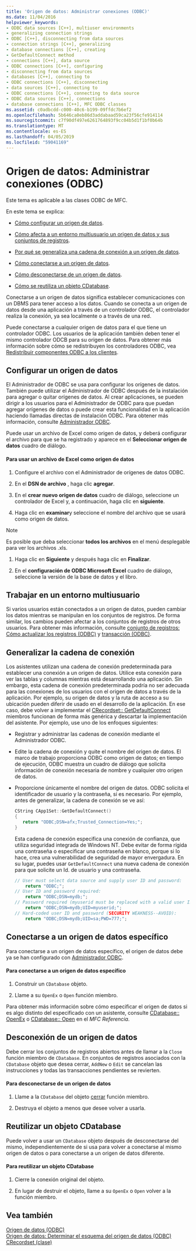 ```yaml
---
title: 'Origen de datos: Administrar conexiones (ODBC)'
ms.date: 11/04/2016
helpviewer_keywords:
- ODBC data sources [C++], multiuser environments
- generalizing connection strings
- ODBC [C++], disconnecting from data sources
- connection strings [C++], generalizing
- database connections [C++], creating
- GetDefaultConnect method
- connections [C++], data source
- ODBC connections [C++], configuring
- disconnecting from data sources
- databases [C++], connecting to
- ODBC connections [C++], disconnecting
- data sources [C++], connecting to
- ODBC connections [C++], connecting to data source
- ODBC data sources [C++], connections
- database connections [C++], MFC ODBC classes
ms.assetid: c0adbcdd-c000-40c6-b199-09ffdc7b6ef2
ms.openlocfilehash: 5b646ca0eb86d3addabaad59ca23f56cfe914114
ms.sourcegitcommit: c7f90df497e6261764893f9cc04b5d1f1bf0b64b
ms.translationtype: MT
ms.contentlocale: es-ES
ms.lasthandoff: 04/05/2019
ms.locfileid: "59041169"
---
```

# <a name="data-source-managing-connections-odbc"></a>Origen de datos: Administrar conexiones (ODBC)

Este tema es aplicable a las clases ODBC de MFC.

En este tema se explica:

- [Cómo configurar un origen de datos](#_core_configuring_a_data_source).

- [Cómo afecta a un entorno multiusuario un origen de datos y sus conjuntos de registros](#_core_working_in_a_multiuser_environment).

- [Por qué se generaliza una cadena de conexión a un origen de datos](#_core_generalizing_the_connection_string).

- [Cómo conectarse a un origen de datos](#_core_connecting_to_a_specific_data_source).

- [Cómo desconectarse de un origen de datos](#_core_disconnecting_from_a_data_source).

- [Cómo se reutiliza un objeto CDatabase](#_core_reusing_a_cdatabase_object).

Conectarse a un origen de datos significa establecer comunicaciones con un DBMS para tener acceso a los datos. Cuando se conecta a un origen de datos desde una aplicación a través de un controlador ODBC, el controlador realiza la conexión, ya sea localmente o a través de una red.

Puede conectarse a cualquier origen de datos para el que tiene un controlador ODBC. Los usuarios de la aplicación también deben tener el mismo controlador ODCB para su origen de datos. Para obtener más información sobre cómo se redistribuyen los controladores ODBC, vea [Redistribuir componentes ODBC a los clientes](../../data/odbc/redistributing-odbc-components-to-your-customers.md).

##  <a name="_core_configuring_a_data_source"></a> Configurar un origen de datos

El Administrador de ODBC se usa para configurar los orígenes de datos. También puede utilizar el Administrador de ODBC después de la instalación para agregar o quitar orígenes de datos. Al crear aplicaciones, se pueden dirigir a los usuarios para el Administrador de ODBC para que puedan agregar orígenes de datos o puede crear esta funcionalidad en la aplicación haciendo llamadas directas de instalación ODBC. Para obtener más información, consulte [Administrador ODBC](../../data/odbc/odbc-administrator.md).

Puede usar un archivo de Excel como origen de datos, y deberá configurar el archivo para que se ha registrado y aparece en el **Seleccionar origen de datos** cuadro de diálogo.

#### <a name="to-use-an-excel-file-as-a-data-source"></a>Para usar un archivo de Excel como origen de datos

1. Configure el archivo con el Administrador de orígenes de datos ODBC.

1. En el **DSN de archivo** , haga clic **agregar**.

1. En el **crear nuevo origen de datos** cuadro de diálogo, seleccione un controlador de Excel y, a continuación, haga clic en **siguiente**.

1. Haga clic en **examinar**y seleccione el nombre del archivo que se usará como origen de datos.

> [!NOTE]
>  Es posible que deba seleccionar **todos los archivos** en el menú desplegable para ver los archivos .xls.

1. Haga clic en **Siguiente** y después haga clic en **Finalizar**.

1. En el **configuración de ODBC Microsoft Excel** cuadro de diálogo, seleccione la versión de la base de datos y el libro.

##  <a name="_core_working_in_a_multiuser_environment"></a> Trabajar en un entorno multiusuario

Si varios usuarios están conectados a un origen de datos, pueden cambiar los datos mientras se manipulan en los conjuntos de registros. De forma similar, los cambios pueden afectar a los conjuntos de registros de otros usuarios. Para obtener más información, consulte [conjunto de registros: Cómo actualizar los registros (ODBC)](../../data/odbc/recordset-how-recordsets-update-records-odbc.md) y [transacción (ODBC)](../../data/odbc/transaction-odbc.md).

##  <a name="_core_generalizing_the_connection_string"></a> Generalizar la cadena de conexión

Los asistentes utilizan una cadena de conexión predeterminada para establecer una conexión a un origen de datos. Utilice esta conexión para ver las tablas y columnas mientras está desarrollando una aplicación. Sin embargo, esta cadena de conexión predeterminada podría no ser adecuada para las conexiones de los usuarios con el origen de datos a través de la aplicación. Por ejemplo, su origen de datos y la ruta de acceso a su ubicación pueden diferir de usado en el desarrollo de la aplicación. En ese caso, debe volver a implementar el [CRecordset:: GetDefaultConnect](../../mfc/reference/crecordset-class.md#getdefaultconnect) miembros funcionan de forma más genérica y descartar la implementación del asistente. Por ejemplo, use uno de los enfoques siguientes:

- Registrar y administrar las cadenas de conexión mediante el Administrador ODBC.

- Edite la cadena de conexión y quite el nombre del origen de datos. El marco de trabajo proporciona ODBC como origen de datos; en tiempo de ejecución, ODBC muestra un cuadro de diálogo que solicita información de conexión necesaria de nombre y cualquier otro origen de datos.

- Proporcione únicamente el nombre del origen de datos. ODBC solicita el identificador de usuario y la contraseña, si es necesario. Por ejemplo, antes de generalizar, la cadena de conexión se ve así:

    ```cpp
    CString CApp1Set::GetDefaultConnect()
    {
       return "ODBC;DSN=afx;Trusted_Connection=Yes;";
    }
    ```

   Esta cadena de conexión especifica una conexión de confianza, que utiliza seguridad integrada de Windows NT. Debe evitar de forma rígida una contraseña o especificar una contraseña en blanco, porque si lo hace, crea una vulnerabilidad de seguridad de mayor envergadura. En su lugar, puedes usar `GetDefaultConnect` una nueva cadena de conexión para que solicite un Id. de usuario y una contraseña.

    ```cpp
    // User must select data source and supply user ID and password:
        return "ODBC;";
    // User ID and password required:
        return "ODBC;DSN=mydb;";
    // Password required (myuserid must be replaced with a valid user ID):
        return "ODBC;DSN=mydb;UID=myuserid;";
    // Hard-coded user ID and password (SECURITY WEAKNESS--AVOID):
        return "ODBC;DSN=mydb;UID=sa;PWD=777;";
    ```

##  <a name="_core_connecting_to_a_specific_data_source"></a> Conectarse a un origen de datos específico

Para conectarse a un origen de datos específico, el origen de datos debe ya se han configurado con [Administrador ODBC](../../data/odbc/odbc-administrator.md).

#### <a name="to-connect-to-a-specific-data-source"></a>Para conectarse a un origen de datos específico

1. Construir un `CDatabase` objeto.

1. Llame a su `OpenEx` o `Open` función miembro.

Para obtener más información sobre cómo especificar el origen de datos si es algo distinto del especificado con un asistente, consulte [CDatabase:: OpenEx](../../mfc/reference/cdatabase-class.md#openex) o [CDatabase:: Open](../../mfc/reference/cdatabase-class.md#open) en el *MFC Referencia*.

##  <a name="_core_disconnecting_from_a_data_source"></a> Desconexión de un origen de datos

Debe cerrar los conjuntos de registros abiertos antes de llamar a la `Close` función miembro de `CDatabase`. En conjuntos de registros asociados con la `CDatabase` objeto que desea cerrar, `AddNew` o `Edit` se cancelan las instrucciones y todas las transacciones pendientes se revierten.

#### <a name="to-disconnect-from-a-data-source"></a>Para desconectarse de un origen de datos

1. Llame a la `CDatabase` del objeto [cerrar](../../mfc/reference/cdatabase-class.md#close) función miembro.

1. Destruya el objeto a menos que desee volver a usarla.

##  <a name="_core_reusing_a_cdatabase_object"></a> Reutilizar un objeto CDatabase

Puede volver a usar un `CDatabase` objeto después de desconectarse del mismo, independientemente de si usa para volver a conectarse al mismo origen de datos o para conectarse a un origen de datos diferente.

#### <a name="to-reuse-a-cdatabase-object"></a>Para reutilizar un objeto CDatabase

1. Cierre la conexión original del objeto.

1. En lugar de destruir el objeto, llame a su `OpenEx` o `Open` volver a la función miembro.

## <a name="see-also"></a>Vea también

[Origen de datos (ODBC)](../../data/odbc/data-source-odbc.md)<br/>
[Origen de datos: Determinar el esquema del origen de datos (ODBC)](../../data/odbc/data-source-determining-the-schema-of-the-data-source-odbc.md)<br/>
[CRecordset (clase)](../../mfc/reference/crecordset-class.md)